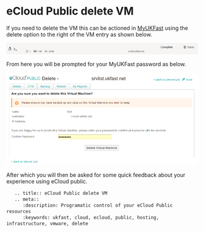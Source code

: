 # eCloud Public delete VM

If you need to delete the VM this can be actioned in [MyUKFast](https://my.ukfast.co.uk/ecloud-public) using the delete option to the right of the VM entry as shown below.

![deleteVM](files/deleteVM.png)

From here you will be prompted for your MyUKFast password as below.

![confirmDelete](files/confirmDelete.png)

After which you will then be asked for some quick feedback about your experience using eCloud public.

```eval_rst
   .. title:: eCloud Public delete VM 
   .. meta::
      :description: Programatic control of your eCloud Public resources
      :keywords: ukfast, cloud, ecloud, public, hosting, infrastructure, vmware, delete
```
